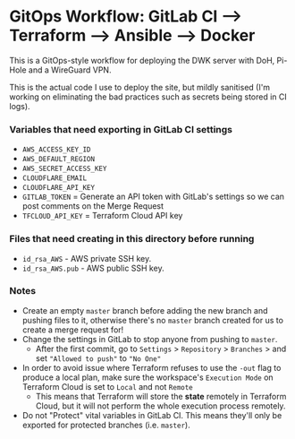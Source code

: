 # GitOps Workflow: GitLab CI --> Terraform --> Ansible --> Docker
This is a GitOps-style workflow for deploying the DWK server with DoH, Pi-Hole and a WireGuard VPN.

This is the actual code I use to deploy the site, but mildly sanitised (I'm working on eliminating the bad practices such as secrets being stored in CI logs).

### Variables that need exporting in GitLab CI settings
* `AWS_ACCESS_KEY_ID`
* `AWS_DEFAULT_REGION`
* `AWS_SECRET_ACCESS_KEY`
* `CLOUDFLARE_EMAIL`
* `CLOUDFLARE_API_KEY`
* `GITLAB_TOKEN` = Generate an API token with GitLab's settings so we can post comments on the Merge Request
* `TFCLOUD_API_KEY` = Terraform Cloud API key

### Files that need creating in this directory before running
* `id_rsa_AWS` - AWS private SSH key.
* `id_rsa_AWS.pub` - AWS public SSH key.

### Notes
* Create an empty `master` branch before adding the new branch and pushing files to it, otherwise there's no `master` branch created for us to create a merge request for!
* Change the settings in GitLab to stop anyone from pushing to `master`.
  * After the first commit, go to `Settings` > `Repository` > `Branches` > and set `"Allowed to push"` to `"No One"`
* In order to avoid issue where Terraform refuses to use the `-out` flag to produce a local plan, make sure the workspace's `Execution Mode` on Terraform Cloud is set to `Local` and not `Remote`
  * This means that Terraform will store the **state** remotely in Terraform Cloud, but it will not perform the whole execution process remotely.
* Do not "Protect" vital variables in GitLab CI. This means they'll only be exported for protected branches (i.e. `master`).
